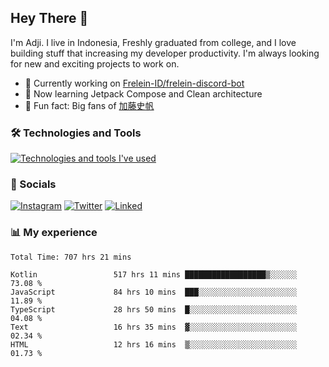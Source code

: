 ## Hey There 👋
I'm Adji. I live in Indonesia, Freshly graduated from college, and I love building stuff that increasing my developer productivity. I'm always looking for new and exciting projects to work on.

- 🔭 Currently working on [Frelein-ID/frelein-discord-bot](https://github.com/Frelein-ID/frelein-discord-bot)
- 🌱 Now learning Jetpack Compose and Clean architecture
- 🐻 Fun fact: Big fans of [加藤史帆](https://www.instagram.com/katoshi.official/)

### 🛠️ Technologies and Tools
[![Technologies and tools I've used](https://skillicons.dev/icons?i=js,ts,html,css,php,kotlin,tailwind,bootstrap,next,mysql,firebase,vercel,vscode,androidstudio,bash,git,postman,figma,docker,linux&perline=10)](#)

### 💬 Socials
[![Instagram](https://skillicons.dev/icons?i=instagram)](https://www.instagram.com/yusufadji99/)
[![Twitter](https://skillicons.dev/icons?i=twitter)](https://twitter.com/frelein_sama)
[![Linked](https://skillicons.dev/icons?i=linkedin)](https://www.linkedin.com/in/yusuf-bhaskara-adji/)

### 📊 My experience

<!--START_SECTION:waka-->

```javascript,typescript,kotlin
Total Time: 707 hrs 21 mins

Kotlin                 517 hrs 11 mins ██████████████████▒░░░░░░   73.08 %
JavaScript             84 hrs 10 mins  ███░░░░░░░░░░░░░░░░░░░░░░   11.89 %
TypeScript             28 hrs 50 mins  █░░░░░░░░░░░░░░░░░░░░░░░░   04.08 %
Text                   16 hrs 35 mins  ▓░░░░░░░░░░░░░░░░░░░░░░░░   02.34 %
HTML                   12 hrs 16 mins  ▒░░░░░░░░░░░░░░░░░░░░░░░░   01.73 %
```

<!--END_SECTION:waka-->

